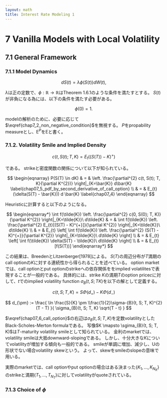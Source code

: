 ```yaml
---
layout: math
title: Interest Rate Modeling 1
---
```


# 7 Vanilla Models with Local Volatility

## 7.1 General Framework

### 7.1.1 Model Dynamics

$$
\begin{equation}
    dS(t) 
        = \lambda \phi(S(t)) dW(t),
    \label{chap7_1_general_local_volatility}
\end{equation}
$$

$\lambda$は正の定数で、$\phi: \mathbb{R} \rightarrow \mathbb{R}$はTheorem 1.6.1のような条件を満たすとする。
$S(t)$が非負になる為には、以下の条件を満たす必要がある。

$$
\begin{equation}
    \phi(0) = 1.
    \label{chap7_2_non_negative_condition}
\end{equation}
$$

modelの解析のために、必要に応じて$\eqref{chap7_2_non_negative_condition}$を無視する。
$P$をpropability measureとし、$\mathrm{E}^{P}$を$\mathrm{E}$と書く。


### 7.1.2. Volatility  Smile and Implied Density

$$
\begin{equation}
    c(t, S(t); T, K) 
        = E_{t}
        \left(
            (S(T)) - K)^{+}
        \right)
    \label{chap07_3}
\end{equation}
$$

である。
strikeと密度関数の関係について以下が知られている。

$$
\begin{eqnarray}
    P(S(T) \in dK) 
        & = &
            \left.
                \frac{\partial^{2} c(t, S(t); T, K}{\partial K^{2})}
            \right|_{K=\bar{K}} d\bar{K}
            \label{chap07_5_pdf_by_second_derivative_of_call_option}
        \\
        & = & E_{t}(\delta(S(T) - \bar{K})) d \bar{K}
            \label{chap07_4}
\end{eqnarray}
$$

Heuristicに計算すると以下のようになる。

$$
\begin{eqnarray*}
    \int f(\tilde{K}) 
        \left. 
            \frac{\partial^{2} c(0, S(0); T, K)}{\partial K^{2}}  
        \right|_{K=\tilde{K}}\ d\tilde{K} 
        & = & \int f(\tilde{K}) 
            \left. 
                \frac{\partial^{2} E_{t}[(S(T) - K)^{+}]}{\partial K^{2}}  
            \right|_{K=\tilde{K}}\ d\tilde{K} \\
        & = & E_{t}
            \left[
                \int f(\tilde{K}) 
                    \left. 
                        \frac{\partial^{2} (S(T) - K)^{+}}{\partial K^{2}}  
                    \right|_{K=\tilde{K}}\ d\tilde{K} 
            \right] \\
       & = &  E_{t}
            \left[
                \int f(\tilde{K}) \delta(S(T) - \tilde{K})\ d\tilde{K}
            \right] \\
       & = & E_{t}[f(S(T))]
\end{eqnarray*}
$$

この結果は、BreedenとLitzenberger[1978]による。
$S(T)$の周辺分布が$T$満期のcall optionの$K$に対する連続性から得られることを述べている。
option marketでは、call optionとput optionのstrikeへの依存関係ををimplied volatilitesで表現することが一般的である。
具体的には、strike $K$の満期$T$のoption price$c$に対して、$t$でのimplied volatility function $\sigma_{B}(t, S; TK)$を以下の解として定義する。

$$
\begin{equation}
    c(t, S; T, K)
        = S\Phi(d_{+}) - K\Phi(d_{-})
    \label{chap07_6_call_option}
\end{equation}
$$

$$
    d_{\pm} 
        := \frac{
            \ln \frac{S}{K} \pm \\frac{1}{2}\sigma-{B}(t, S; T, K)^{2}(T - T)
        }{
            \sigma_{B}(t, S; T, K) \sqrt{T - t}
        }
$$

$\eqref{chap07_6_call_option}$の右辺は$\sigma_{B}(t, S; T, K)$を定数volatilityとしたBlack-Scholes-Merton formulaである。
写像$K \mapsto \sgima_{B}(t, S; T, K)$は$T$-maturity volatility smileとして知られている。
金利のmarketでは、volatility smileは大抵downward-slopingである。
しかし、十分大きな$K$についてvolatilityが増加する傾向も一般的である。
smileが単調に増加、減少し、Uの形状でない場合volatility skewという。
よって、skewをsmileのslopeの意味で用いる。


実際のmarketでは、call optionやput optionの場合はある決まった$\{K_{1}, \ldots, K_{N_{K}}\}$のstrikeと満期$\{T_{1}, \ldots, T_{N_{T}}\}$に対してvolatilityがquoteされている。

### 7.1.3 Choice of $\phi$



